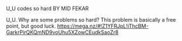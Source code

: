 U_U codes so hard
BY MID FEKAR

U_U. Why are some problems so hard? This problem is basically a free point, but good luck. https://mega.nz/#!Z1YFRJpL!iThcBM-GarkrPirQKQmND9voUhu5XZowCEudkSaoZr8
